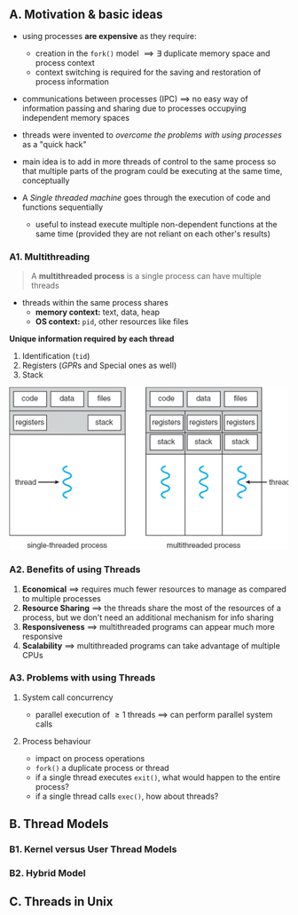 ## A. Motivation & basic ideas
- using processes **are expensive** as they require:
	- creation in the `fork()` model $\implies \exists$ duplicate memory space and process context
	- context switching is required for the saving and restoration of process information

- communications between processes (IPC) $\implies$ no easy way of information passing and sharing due to processes occupying independent memory spaces

- threads were invented to *overcome the problems with using processes* as a "quick hack"

- main idea is to add in more threads of control to the same process so that multiple parts of the program could be executing at the same time, conceptually

- A *Single threaded machine* goes through the execution of code and functions sequentially
	- useful to instead execute multiple non-dependent functions at the same time (provided they are not reliant on each other's results)

### A1. Multithreading
> A **multithreaded process** is a single process can have multiple threads
- threads within the same process shares
	- **memory context:** text, data, heap
	- **OS context:** `pid`, other resources like files

**Unique information required by each thread**
1. Identification (`tid`)
2. Registers ($GPR$s and Special ones as well)
3. Stack

![process-n-thread-illustration](../assets/process-n-thread-illustration.png)

### A2. Benefits of using Threads
1. **Economical** $\implies$ requires much fewer resources to manage as compared to multiple processes
2. **Resource Sharing** $\implies$ the threads share the most of the resources of a process, but we don't need an additional mechanism for info sharing
3. **Responsiveness** $\implies$ multithreaded programs can appear much more responsive
4. **Scalability** $\implies$ multithreaded programs can take advantage of multiple CPUs

### A3. Problems with using Threads
1. System call concurrency
	- parallel execution of $\geq 1$ threads $\implies$ can perform parallel system calls

2. Process behaviour
	- impact on process operations
	- `fork()` a duplicate process or thread
	- if a single thread executes `exit()`, what would happen to the entire process?
	- if a single thread calls `exec()`, how about threads?

## B. Thread Models

### B1. Kernel versus User Thread Models

### B2. Hybrid Model


## C. Threads in Unix

